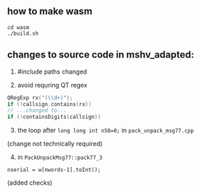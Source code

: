 ## how to make wasm

```
cd wasm
./build.sh
```

## changes to source code in mshv_adapted:

1. #include paths changed

2. avoid requring QT regex
```c
QRegExp rx("(\\d+)");
if (!callsign.contains(rx))
// ...changed to...
if (!containsDigits(callsign))
```

3. the loop after `long long int n58=0;` in `pack_unpack_msg77.cpp`

(change not technically required)

4. in `PackUnpackMsg77::pack77_3`

`nserial = w[nwords-1].toInt();` 

(added checks)

